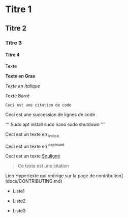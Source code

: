 # Titre 1

## Titre 2

### Titre 3

#### Titre 4

Texte

**Texte en Gras**

*Texte en Italique*

~~Texte Barré~~

`Ceci est une citation de code`

Ceci est une succession de lignes de code

'''
Sudo apt install
sudo nano
sudo shutdown
'''

Ceci est un texte en <sub>indice</sub>

Ceci est un texte en <sup>exposant</sup>

Ceci est un texte <ins>Souligné</ins>

> Ce texte est une citation

Lien Hypertexte qui redirige sur la page de contribution](docs/CONTRIBUTING.md)

- Liste1
* Liste2
+ Liste3
